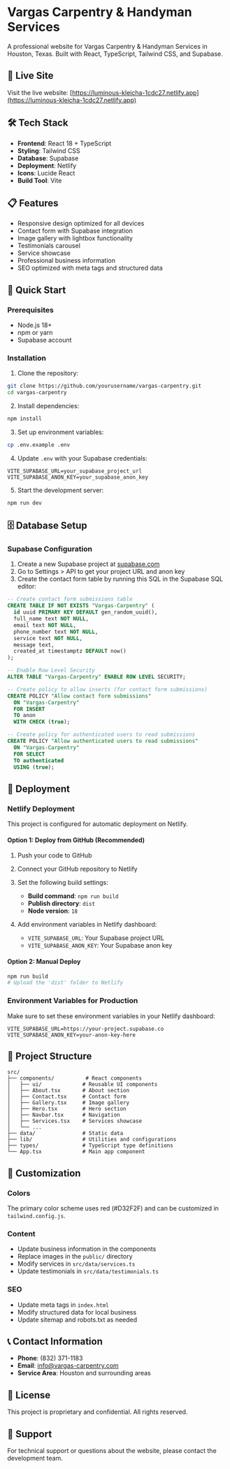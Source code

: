 # Vargas Carpentry & Handyman Services

A professional website for Vargas Carpentry & Handyman Services in Houston, Texas. Built with React, TypeScript, Tailwind CSS, and Supabase.

## 🚀 Live Site

Visit the live website: [https://luminous-kleicha-1cdc27.netlify.app](https://luminous-kleicha-1cdc27.netlify.app)

## 🛠️ Tech Stack

- **Frontend**: React 18 + TypeScript
- **Styling**: Tailwind CSS
- **Database**: Supabase
- **Deployment**: Netlify
- **Icons**: Lucide React
- **Build Tool**: Vite

## 📋 Features

- Responsive design optimized for all devices
- Contact form with Supabase integration
- Image gallery with lightbox functionality
- Testimonials carousel
- Service showcase
- Professional business information
- SEO optimized with meta tags and structured data

## 🚀 Quick Start

### Prerequisites

- Node.js 18+ 
- npm or yarn
- Supabase account

### Installation

1. Clone the repository:
```bash
git clone https://github.com/yourusername/vargas-carpentry.git
cd vargas-carpentry
```

2. Install dependencies:
```bash
npm install
```

3. Set up environment variables:
```bash
cp .env.example .env
```

4. Update `.env` with your Supabase credentials:
```env
VITE_SUPABASE_URL=your_supabase_project_url
VITE_SUPABASE_ANON_KEY=your_supabase_anon_key
```

5. Start the development server:
```bash
npm run dev
```

## 🗄️ Database Setup

### Supabase Configuration

1. Create a new Supabase project at [supabase.com](https://supabase.com)
2. Go to Settings > API to get your project URL and anon key
3. Create the contact form table by running this SQL in the Supabase SQL editor:

```sql
-- Create contact form submissions table
CREATE TABLE IF NOT EXISTS "Vargas-Carpentry" (
  id uuid PRIMARY KEY DEFAULT gen_random_uuid(),
  full_name text NOT NULL,
  email text NOT NULL,
  phone_number text NOT NULL,
  service text NOT NULL,
  message text,
  created_at timestamptz DEFAULT now()
);

-- Enable Row Level Security
ALTER TABLE "Vargas-Carpentry" ENABLE ROW LEVEL SECURITY;

-- Create policy to allow inserts (for contact form submissions)
CREATE POLICY "Allow contact form submissions"
  ON "Vargas-Carpentry"
  FOR INSERT
  TO anon
  WITH CHECK (true);

-- Create policy for authenticated users to read submissions
CREATE POLICY "Allow authenticated users to read submissions"
  ON "Vargas-Carpentry"
  FOR SELECT
  TO authenticated
  USING (true);
```

## 🚀 Deployment

### Netlify Deployment

This project is configured for automatic deployment on Netlify.

#### Option 1: Deploy from GitHub (Recommended)

1. Push your code to GitHub
2. Connect your GitHub repository to Netlify
3. Set the following build settings:
   - **Build command**: `npm run build`
   - **Publish directory**: `dist`
   - **Node version**: `18`

4. Add environment variables in Netlify dashboard:
   - `VITE_SUPABASE_URL`: Your Supabase project URL
   - `VITE_SUPABASE_ANON_KEY`: Your Supabase anon key

#### Option 2: Manual Deploy

```bash
npm run build
# Upload the 'dist' folder to Netlify
```

### Environment Variables for Production

Make sure to set these environment variables in your Netlify dashboard:

```
VITE_SUPABASE_URL=https://your-project.supabase.co
VITE_SUPABASE_ANON_KEY=your-anon-key-here
```

## 📁 Project Structure

```
src/
├── components/          # React components
│   ├── ui/             # Reusable UI components
│   ├── About.tsx       # About section
│   ├── Contact.tsx     # Contact form
│   ├── Gallery.tsx     # Image gallery
│   ├── Hero.tsx        # Hero section
│   ├── Navbar.tsx      # Navigation
│   ├── Services.tsx    # Services showcase
│   └── ...
├── data/               # Static data
├── lib/                # Utilities and configurations
├── types/              # TypeScript type definitions
└── App.tsx             # Main app component
```

## 🎨 Customization

### Colors
The primary color scheme uses red (#D32F2F) and can be customized in `tailwind.config.js`.

### Content
- Update business information in the components
- Replace images in the `public/` directory
- Modify services in `src/data/services.ts`
- Update testimonials in `src/data/testimonials.ts`

### SEO
- Update meta tags in `index.html`
- Modify structured data for local business
- Update sitemap and robots.txt as needed

## 📞 Contact Information

- **Phone**: (832) 371-1183
- **Email**: info@vargas-carpentry.com
- **Service Area**: Houston and surrounding areas

## 📄 License

This project is proprietary and confidential. All rights reserved.

## 🤝 Support

For technical support or questions about the website, please contact the development team.